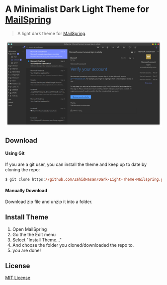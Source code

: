 # A Minimalist Dark Light Theme for [MailSpring](https://getmailspring.com)

> A light dark theme for [MailSpring](https://getmailspring.com).

![Screenshot](./screenshot.png)

## Download

#### Using Git

If you are a git user, you can install the theme and keep up to date by cloning the repo:
```ps
$ git clone https://github.com/ZahidHasan/Dark-Light-Theme-Mailspring.git
```
#### Manually Download

Download zip file and unzip it into a folder.

## Install Theme

1. Open MailSpring
2. Go the the Edit menu
3. Select "Install Theme..."
4. And choose the folder you cloned/downloaded the repo to.
5. you are done!



## License

[MIT License](./LICENSE)
